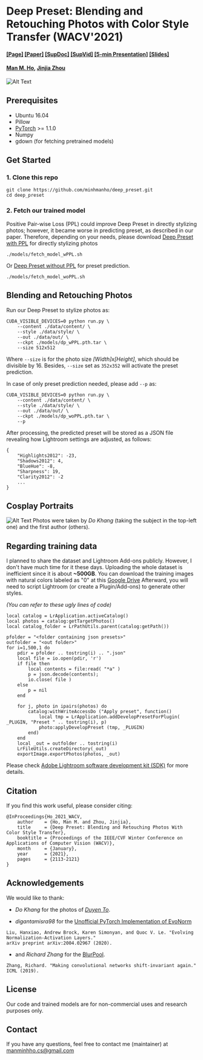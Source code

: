 # Deep Preset: Blending and Retouching Photos with Color Style Transfer (WACV'2021)
#### [[Page]](https://minhmanho.github.io/deep_preset/) [[Paper]](https://arxiv.org/abs/2007.10701) [[SupDoc]](https://openaccess.thecvf.com/content/WACV2021/supplemental/Ho_Deep_Preset_Blending_WACV_2021_supplemental.pdf) [[SupVid]](https://drive.google.com/file/d/1hF7clPr6jitjDRBCJCiMwTlYjDEknO8P/view?usp=sharing) [[5-min Presentation]](https://drive.google.com/file/d/1WHt3rPXd-FiUOj_Xnb7tQnQJoXAQY9zz/view?usp=sharing) [[Slides]](https://drive.google.com/file/d/1B4aaP-EWIC5zkd35yw-VXiSlWgkJ87o-/view?usp=sharing)
#### [Man M. Ho](https://minhmanho.github.io/), [Jinjia Zhou](https://www.zhou-lab.info/jinjia-zhou)
![Alt Text](https://raw.githubusercontent.com/minhmanho/deep_preset/master/docs/images/intro_1.gif)

## Prerequisites
- Ubuntu 16.04
- Pillow
- [PyTorch](https://pytorch.org/) >= 1.1.0
- Numpy
- gdown (for fetching pretrained models)

## Get Started
### 1. Clone this repo
```
git clone https://github.com/minhmanho/deep_preset.git
cd deep_preset
```

### 2. Fetch our trained model
Positive Pair-wise Loss (PPL) could improve Deep Preset in directly stylizing photos; however, it became worse in predicting preset, as described in our paper.
Therefore, depending on your needs, please download [Deep Preset with PPL](https://drive.google.com/uc?id=1GegyHf3OD17k_WID3-vA7S8nRQwPfpTC) for directly stylizing photos

```
./models/fetch_model_wPPL.sh
```

Or [Deep Preset without PPL](https://drive.google.com/uc?id=1cSJpobfUP3hjNv-gGh3Cs9QT4keb9SeV) for preset prediction.

```
./models/fetch_model_woPPL.sh
```

## Blending and Retouching Photos
Run our Deep Preset to stylize photos as:
```
CUDA_VISIBLE_DEVICES=0 python run.py \
    --content ./data/content/ \
    --style ./data/style/ \
    --out ./data/out/ \
    --ckpt ./models/dp_wPPL.pth.tar \
    --size 512x512 
```

Where `--size` is for the photo size _[Width]_x_[Height]_, which should be divisible by 16.
Besides, `--size` set as `352x352` will activate the preset prediction.

In case of only preset prediction needed, please add `--p` as:
```
CUDA_VISIBLE_DEVICES=0 python run.py \
    --content ./data/content/ \
    --style ./data/style/ \
    --out ./data/out/ \
    --ckpt ./models/dp_woPPL.pth.tar \
    --p
```
After processing, the predicted preset will be stored as a JSON file revealing how Lightroom settings are adjusted, as follows:

```
{
    "Highlights2012": -23,
    "Shadows2012": 4,
    "BlueHue": -8, 
    "Sharpness": 19, 
    "Clarity2012": -2
    ...
}
```

## Cosplay Portraits
![Alt Text](https://minhmanho.github.io/deep_preset/images/cp.jpg)
Photos were taken by _Do Khang_ (taking the subject in the top-left one) and the first author (others).

## Regarding training data
I planned to share the dataset and Lightroom Add-ons publicly.
However, I don't have much time for it these days.
Uploading the whole dataset is inefficient since it is about **~500GB**.
You can download the training images with natural colors labeled as "0" at this [Google Drive](https://drive.google.com/file/d/1Lj_LIFNGCn5EqpE56peppGH4SKLb3fqL/view?usp=sharing)
Afterward, you will need to script Lightroom (or create a Plugin/Add-ons) to generate other styles.

*(You can refer to these ugly lines of code)*
```
local catalog = LrApplication.activeCatalog()
local photos = catalog:getTargetPhotos()
local catalog_folder = LrPathUtils.parent(catalog:getPath())

pfolder = "<folder containing json presets>"
outfolder = "<out folder>"
for i=1,500,1 do
    pdir = pfolder .. tostring(i) .. ".json"
    local file = io.open(pdir, 'r')
    if file then
        local contents = file:read( "*a" )
        p = json.decode(contents);
        io.close( file )
    else
        p = nil
    end

    for j, photo in ipairs(photos) do
        catalog:withWriteAccessDo ("Apply preset", function()
            local tmp = LrApplication.addDevelopPresetForPlugin( _PLUGIN, "Preset " .. tostring(i), p)
            photo:applyDevelopPreset (tmp, _PLUGIN)
        end)
    end
    local _out = outfolder .. tostring(i)
    LrFileUtils.createDirectory(_out)
    exportImage.exportPhotos(photos, _out)
```

Please check [Adobe Lightroom software development kit (SDK)](https://www.adobe.io/lightroom-classic/) for more details.

## Citation
If you find this work useful, please consider citing:
```
@InProceedings{Ho_2021_WACV,
    author    = {Ho, Man M. and Zhou, Jinjia},
    title     = {Deep Preset: Blending and Retouching Photos With Color Style Transfer},
    booktitle = {Proceedings of the IEEE/CVF Winter Conference on Applications of Computer Vision (WACV)},
    month     = {January},
    year      = {2021},
    pages     = {2113-2121}
}
```

## Acknowledgements
We would like to thank:
- _Do Khang_ for the photos of [_Duyen To_](https://twitter.com/Jinnie0159).

- _digantamisra98_ for the [Unofficial PyTorch Implementation of EvoNorm ](https://github.com/digantamisra98/EvoNorm)
```
Liu, Hanxiao, Andrew Brock, Karen Simonyan, and Quoc V. Le. "Evolving Normalization-Activation Layers." 
arXiv preprint arXiv:2004.02967 (2020).
```
- and _Richard Zhang_ for the [BlurPool](https://github.com/adobe/antialiased-cnns/blob/master/antialiased_cnns/blurpool.py).
```
Zhang, Richard. "Making convolutional networks shift-invariant again." 
ICML (2019).
```

## License
Our code and trained models are for non-commercial uses and research purposes only.

## Contact
If you have any questions, feel free to contact me (maintainer) at [manminhho.cs@gmail.com](mailto:manminhho.cs@gmail.com)
